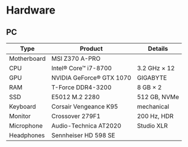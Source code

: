 # Hardware

## PC

| Type        | Product                  | Details      |
|-------------|--------------------------|--------------|
| Motherboard | MSI Z370 A-PRO           |              |
| CPU         | Intel® Core™ i7-8700     | 3.2 GHz × 12 |
| GPU         | NVIDIA GeForce® GTX 1070 | GIGABYTE     |
| RAM         | T-Force DDR4-3200        | 8 GB × 2     |
| SSD         | E5012 M.2 2280           | 512 GB, NVMe |
| Keyboard    | Corsair Vengeance K95    | mechanical   |
| Monitor     | Crossover 279F1          | 200 Hz, HDR  |
| Microphone  | Audio-Technica AT2020    | Studio XLR   |
| Headphones  | Sennheiser HD 598 SE     |              |
